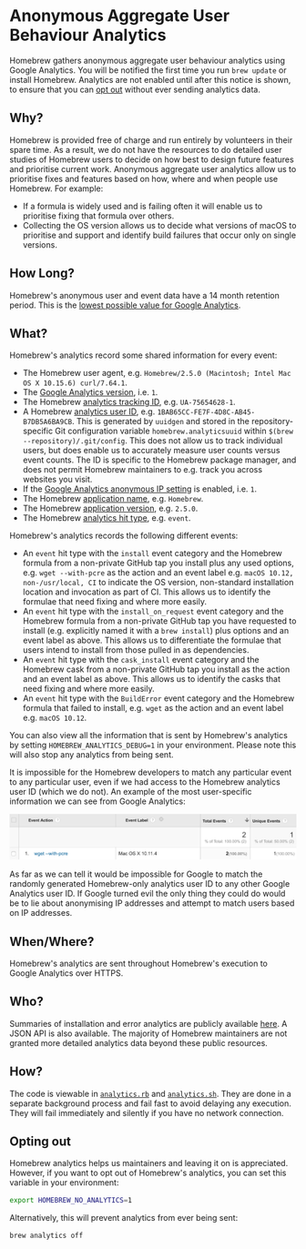 # Anonymous Aggregate User Behaviour Analytics

Homebrew gathers anonymous aggregate user behaviour analytics using Google Analytics. You will be notified the first time you run `brew update` or install Homebrew. Analytics are not enabled until after this notice is shown, to ensure that you can [opt out](Analytics.md#opting-out) without ever sending analytics data.

## Why?

Homebrew is provided free of charge and run entirely by volunteers in their spare time. As a result, we do not have the resources to do detailed user studies of Homebrew users to decide on how best to design future features and prioritise current work. Anonymous aggregate user analytics allow us to prioritise fixes and features based on how, where and when people use Homebrew. For example:

- If a formula is widely used and is failing often it will enable us to prioritise fixing that formula over others.
- Collecting the OS version allows us to decide what versions of macOS to prioritise and support and identify build failures that occur only on single versions.

## How Long?
Homebrew's anonymous user and event data have a 14 month retention period. This is the [lowest possible value for Google Analytics](https://support.google.com/analytics/answer/7667196).

## What?
Homebrew's analytics record some shared information for every event:

- The Homebrew user agent, e.g. `Homebrew/2.5.0 (Macintosh; Intel Mac OS X 10.15.6) curl/7.64.1`.
- The [Google Analytics version](https://developers.google.com/analytics/devguides/collection/protocol/v1/parameters#v), i.e. `1`.
- The Homebrew [analytics tracking ID](https://developers.google.com/analytics/devguides/collection/protocol/v1/parameters#tid), e.g. `UA-75654628-1`.
- A Homebrew [analytics user ID](https://developers.google.com/analytics/devguides/collection/protocol/v1/parameters#cid), e.g. `1BAB65CC-FE7F-4D8C-AB45-B7DB5A6BA9CB`. This is generated by `uuidgen` and stored in the repository-specific Git configuration variable `homebrew.analyticsuuid` within `$(brew --repository)/.git/config`. This does not allow us to track individual users, but does enable us to accurately measure user counts versus event counts. The ID is specific to the Homebrew package manager, and does not permit Homebrew maintainers to e.g. track you across websites you visit.
- If the [Google Analytics anonymous IP setting](https://developers.google.com/analytics/devguides/collection/protocol/v1/parameters#aip) is enabled, i.e. `1`.
- The Homebrew [application name](https://developers.google.com/analytics/devguides/collection/protocol/v1/parameters#an), e.g. `Homebrew`.
- The Homebrew [application version](https://developers.google.com/analytics/devguides/collection/protocol/v1/parameters#av), e.g. `2.5.0`.
- The Homebrew [analytics hit type](https://developers.google.com/analytics/devguides/collection/protocol/v1/parameters#t), e.g. `event`.

Homebrew's analytics records the following different events:

- An `event` hit type with the `install` event category and the Homebrew formula from a non-private GitHub tap you install plus any used options, e.g. `wget --with-pcre` as the action and an event label e.g. `macOS 10.12, non-/usr/local, CI` to indicate the OS version, non-standard installation location and invocation as part of CI. This allows us to identify the formulae that need fixing and where more easily.
- An `event` hit type with the `install_on_request` event category and the Homebrew formula from a non-private GitHub tap you have requested to install (e.g. explicitly named it with a `brew install`) plus options and an event label as above. This allows us to differentiate the formulae that users intend to install from those pulled in as dependencies.
- An `event` hit type with the `cask_install` event category and the Homebrew cask from a non-private GitHub tap you install as the action and an event label as above. This allows us to identify the casks that need fixing and where more easily.
- An `event` hit type with the `BuildError` event category and the Homebrew formula that failed to install, e.g. `wget` as the action and an event label e.g. `macOS 10.12`.

You can also view all the information that is sent by Homebrew's analytics by setting `HOMEBREW_ANALYTICS_DEBUG=1` in your environment. Please note this will also stop any analytics from being sent.

It is impossible for the Homebrew developers to match any particular event to any particular user, even if we had access to the Homebrew analytics user ID (which we do not). An example of the most user-specific information we can see from Google Analytics:

![Aggregate user analytics](assets/img/docs/analytics.png)

As far as we can tell it would be impossible for Google to match the randomly generated Homebrew-only analytics user ID to any other Google Analytics user ID. If Google turned evil the only thing they could do would be to lie about anonymising IP addresses and attempt to match users based on IP addresses.

## When/Where?
Homebrew's analytics are sent throughout Homebrew's execution to Google Analytics over HTTPS.

## Who?
Summaries of installation and error analytics are publicly available [here](https://brew.sh/analytics/). A JSON API is also available. The majority of Homebrew maintainers are not granted more detailed analytics data beyond these public resources.

## How?
The code is viewable in [`analytics.rb`](https://github.com/Homebrew/brew/blob/HEAD/Library/Homebrew/utils/analytics.rb) and [`analytics.sh`](https://github.com/Homebrew/brew/blob/HEAD/Library/Homebrew/utils/analytics.sh). They are done in a separate background process and fail fast to avoid delaying any execution. They will fail immediately and silently if you have no network connection.

## Opting out

Homebrew analytics helps us maintainers and leaving it on is appreciated. However, if you want to opt out of Homebrew's analytics, you can set this variable in your environment:

```sh
export HOMEBREW_NO_ANALYTICS=1
```

Alternatively, this will prevent analytics from ever being sent:

```sh
brew analytics off
```
